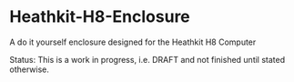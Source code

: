 # Heathkit-H8-Enclosure
A do it yourself enclosure designed for the Heathkit H8 Computer

Status: This is a work in progress, i.e. DRAFT and not finished until stated otherwise.
